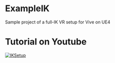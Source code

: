 # ExampleIK
Sample project of a full-IK VR setup for Vive on UE4

# Tutorial on Youtube
[![IKSetup](http://img.youtube.com/vi/qBooEZnlAA4/0.jpg)](http://www.youtube.com/watch?v=qBooEZnlAA4 "How To Make an IK Setup for VR In Unreal Engine 4 (Full Body Room Scale)")
